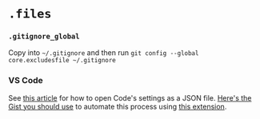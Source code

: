 # `.files`

### `.gitignore_global`

Copy into `~/.gitignore` and then run `git config --global core.excludesfile ~/.gitignore`

### VS Code 

See [this article](https://code.visualstudio.com/docs/getstarted/settings#_settings-file-locations) for how to open Code's settings as a JSON file. [Here's the Gist you should use](https://gist.github.com/chasemccoy/a35b3dd06a716b5ff9513680fe2d69d2) to automate this process using [this extension](https://code.visualstudio.com/docs/getstarted/settings).